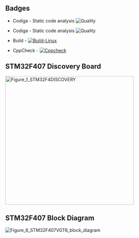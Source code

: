 ## Badges

* Codiga - Static code analysis
![Quality](https://api.codiga.io/project/33572/status/svg)

* Codiga - Static code analysis
![Quality](https://api.codiga.io/project/33572/score/svg)

* Build - 
    [![Build-Linux](https://github.com/Amangarg99/M3_Wiper-control-system/actions/workflows/Linux.yml/badge.svg)](https://github.com/Amangarg99/M3_Wiper-control-system/actions/workflows/Linux.yml)
   
* CppCheck - [![Cppcheck](https://github.com/Amangarg99/M3_Wiper-control-system/actions/workflows/Cppcheck.yml/badge.svg)](https://github.com/Amangarg99/M3_Wiper-control-system/actions/workflows/Cppcheck.yml)







## STM32F407 Discovery Board
<img width="403" alt="Figure_1_STM32F4DISCOVERY" src="https://user-images.githubusercontent.com/81865735/168488120-57dc166d-f325-4fb6-bf7c-fd5d0f6052cb.png">

## STM32F407 Block Diagram
![Figure_6_STM32F407VGT6_block_diagram](https://user-images.githubusercontent.com/81865735/168488231-e995b20e-39ea-478d-8b13-3d53ae1fbb79.png)

